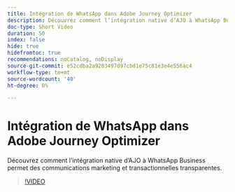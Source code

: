 ```yaml
---
title: Intégration de WhatsApp dans Adobe Journey Optimizer
description: Découvrez comment l’intégration native d’AJO à WhatsApp Business permet des communications marketing et transactionnelles transparentes.
doc-type: Short Video
duration: 50
index: false
hide: true
hidefromtoc: true
recommendations: noCatalog, noDisplay
source-git-commit: e52cdba2a9203497d97cbd1e75c81e3e4e556ac4
workflow-type: tm+mt
source-wordcount: '40'
ht-degree: 0%

---
```



# Intégration de WhatsApp dans Adobe Journey Optimizer

Découvrez comment l’intégration native d’AJO à WhatsApp Business permet des communications marketing et transactionnelles transparentes.

<!-- 72_S520_3442520_49_whatsapp-integration-in-adobe-journey-optimizer -->
>[!VIDEO](https://video.tv.adobe.com/v/3458215/?learn=on&enablevpops=true)
